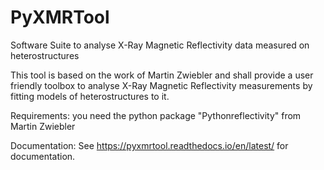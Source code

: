 # PyXMRTool
Software Suite to analyse X-Ray Magnetic Reflectivity data measured on heterostructures

This tool is based on the work of Martin Zwiebler and shall provide a user friendly toolbox to analyse X-Ray Magnetic Reflectivity measurements by fitting models of heterostructures to it.

Requirements: you need the python package  "Pythonreflectivity" from Martin Zwiebler

Documentation: See https://pyxmrtool.readthedocs.io/en/latest/ for documentation.

